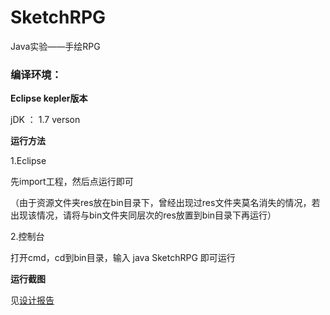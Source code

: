 # SketchRPG
Java实验——手绘RPG


### 编译环境：

**Eclipse kepler版本**

jDK ： 1.7 verson

**运行方法**

1.Eclipse

 先import工程，然后点运行即可
    
 （由于资源文件夹res放在bin目录下，曾经出现过res文件夹莫名消失的情况，若出现该情况，请将与bin文件夹同层次的res放置到bin目录下再运行）

2.控制台
    
 打开cmd，cd到bin目录，输入 java SketchRPG 即可运行
    
**运行截图**

见[设计报告](设计报告_GITHUB.pdf)

